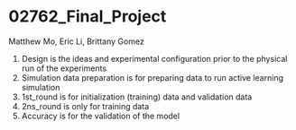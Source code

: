 # 02762_Final_Project

Matthew Mo, Eric Li, Brittany Gomez

1. Design is the ideas and experimental configuration prior to the physical run of the experiments
2. Simulation data preparation is for preparing data to run active learning simulation 
3. 1st_round is for initialization (training) data and validation data
4. 2ns_round is only for training data
5. Accuracy is for the validation of the model
